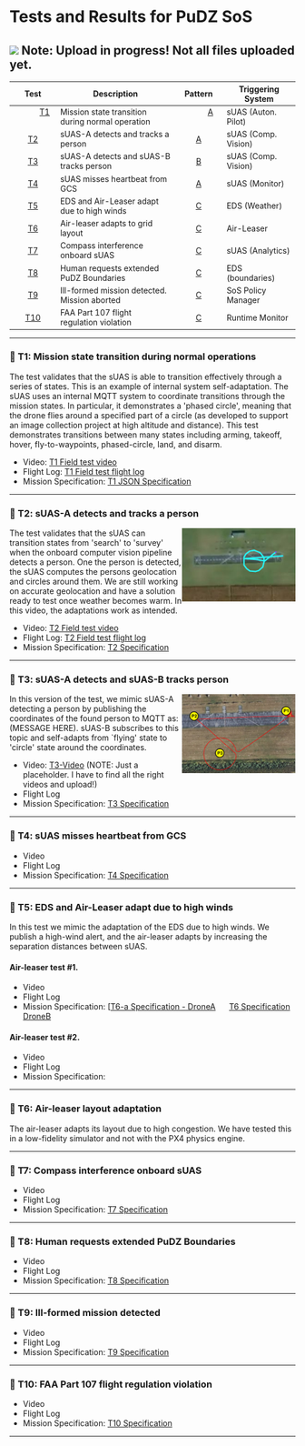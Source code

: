 # Tests and Results for PuDZ SoS  
## ![](https://placehold.co/15x15/f03c15/f03c15.png) Note: Upload in progress! Not all files uploaded yet.


| Test         | Description     | Pattern | Triggering System | 
|:--------------:|-----------|:------------:|------------|
| &nbsp;&nbsp;&nbsp;&nbsp;&nbsp;&nbsp;&nbsp;&nbsp;&nbsp;&nbsp; [T1](README.md#t1) &nbsp;&nbsp;&nbsp;&nbsp;&nbsp;&nbsp;&nbsp;&nbsp;&nbsp;&nbsp; | Mission state transition during normal operation   |&nbsp;&nbsp;&nbsp;&nbsp;&nbsp;&nbsp;&nbsp;&nbsp;&nbsp;&nbsp; [A](pattern.md#pa)      &nbsp;&nbsp;&nbsp;&nbsp;&nbsp;&nbsp;&nbsp;&nbsp;&nbsp;&nbsp;  |sUAS (Auton. Pilot) &nbsp;&nbsp;&nbsp;&nbsp; |
| [T2](README.md#t2) |sUAS-A detects and tracks a person | [A](pattern.md#pa)        |sUAS (Comp. Vision) |
| [T3](README.md#t3) | sUAS-A detects and sUAS-B tracks person  | [B](pattern.md#pb)         |sUAS (Comp. Vision)|
| [T4](README.md#t4) |sUAS misses heartbeat from GCS  | [A](pattern.md#pa)         |sUAS (Monitor) |
| [T5](README.md#t5) | EDS and Air-Leaser adapt due to high winds  | [C](pattern.md#pc)         |EDS (Weather) |
| [T6](README.md#t6) | Air-leaser adapts to grid layout   | [C](pattern.md#pc)        |Air-Leaser |
| [T7](README.md#t7) |Compass interference onboard sUAS   | [C](pattern.md#pc)       |sUAS (Analytics) |
| [T8](README.md#t8) |Human requests extended PuDZ Boundaries | [C](pattern.md#pc)       |EDS (boundaries)|
| [T9](README.md#t9) | Ill-formed mission detected. Mission aborted   | [C](pattern.md#pc)        |SoS Policy Manager  |
| [T10](README.md#t10) | FAA Part 107 flight regulation violation  |[C](pattern.md#pc)       |Runtime Monitor |

---

### :mag_right: T1: Mission state transition during normal operations
<a name="t1"></a>
The test validates that the sUAS is able to transition effectively through a series of states. This is an example of internal system self-adaptation. The sUAS uses an internal MQTT system to coordinate transitions through the mission states. In particular, it demonstrates a 'phased circle', meaning that the drone flies around a specified part of a circle (as developed to support an image collection project at high altitude and distance). This test demonstrates transitions between many states including arming, takeoff, hover, fly-to-waypoints, phased-circle, land, and disarm. 
- Video: [T1 Field test video](https://youtu.be/MmwdYf4_4zw)
- Flight Log: [T1 Field test flight log](https://logs.px4.io/plot_app?log=d5b39fa5-38e2-402b-87c5-f30f98087f2c)
- Mission Specification: [T1 JSON Specification](mission-specs/mission_spec_t1.json)

--- 

### :mag_right: T2: sUAS-A detects and tracks a person
<img align="right" width="200" src="https://github.com/SAREC-Lab/PuDZ/blob/main/images/T2-Picture.PNG">
The test validates that the sUAS can transition states from 'search' to 'survey' when the onboard computer vision pipeline detects a person. One the person is detected, the sUAS computes the persons geolocation and circles around them. We are still working on accurate geolocation and have a solution ready to test once weather becomes warm.  In this video, the adaptations work as intended.
<a name="t2"></a>

- Video: [T2 Field test video](https://youtu.be/FCtVVyNWe7c)
- Flight Log: [T2 Field test flight log](https://logs.px4.io/plot_app?log=c10160a1-68fc-4d05-a122-413930471b41)
- Mission Specification: [T2 Specification](mission-specs/mission_spec_t2.json)

--- 

### :mag_right: T3: sUAS-A detects and sUAS-B tracks person
<a name="t3"></a>
<img align="right" width="200" src="https://github.com/SAREC-Lab/PuDZ/blob/main/images/test1.PNG">
In this version of the test, we mimic sUAS-A detecting a person by publishing the coordinates of the found person to MQTT as:
(MESSAGE HERE). sUAS-B subscribes to this topic and self-adapts from `flying' state to 'circle' state around the coordinates.

- Video: [T3-Video](https://youtu.be/MmwdYf4_4zw)  (NOTE: Just a placeholder. I have to find all the right videos and upload!)
- Flight Log
- Mission Specification: [T3 Specification](mission-specs/mission_spec_t3.json)

--- 

### :mag_right: T4: sUAS misses heartbeat from GCS
<a name="t4"></a>
- Video
- Flight Log
- Mission Specification: [T4 Specification](mission-specs/mission_spec_t4.json)

--- 

### :mag_right: T5: EDS and Air-Leaser adapt due to high winds
In this test we mimic the adaptation of the EDS due to high winds. We publish a high-wind alert, and the air-leaser adapts by increasing the separation distances between sUAS. 
<a name="t5"></a>

#### Air-leaser test #1.
- Video
- Flight Log
- Mission Specification: [[T6-a Specification - DroneA](mission-specs/mission_spec_t6A.json) &nbsp;&nbsp;&nbsp;&nbsp; [T6 Specification DroneB](mission-specs/mission_spec_t6B.json)

#### Air-leaser test #2.
- Video
- Flight Log
- Mission Specification:

--- 

### :mag_right: T6: Air-leaser layout adaptation
The air-leaser adapts its layout due to high congestion. We have tested this in a low-fidelity simulator and not with the PX4 physics engine. 
<a name="t6"></a>

--- 

### :mag_right: T7: Compass interference onboard sUAS
<a name="t7"></a>
- Video
- Flight Log
- Mission Specification: [T7 Specification](mission-specs/mission_spec_t7.json)

--- 

### :mag_right: T8: Human requests extended PuDZ Boundaries
<a name="t8"></a>
- Video
- Flight Log
- Mission Specification: [T8 Specification](mission-specs/mission_spec_t8.json)

--- 

### :mag_right: T9: Ill-formed mission detected
<a name="t9"></a>
- Video
- Flight Log
- Mission Specification: [T9 Specification](mission-specs/mission_spec_t9.json)

--- 

### :mag_right: T10: FAA Part 107 flight regulation violation
<a name="t10"></a>
- Video
- Flight Log
- Mission Specification: [T10 Specification](mission-specs/mission_spec_t10.json)

---

